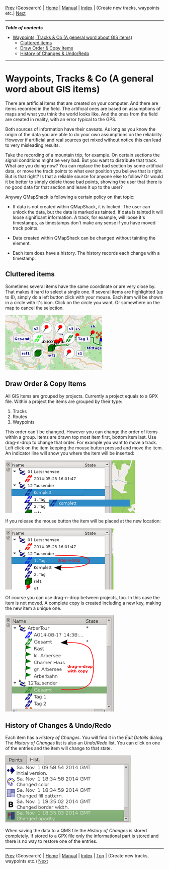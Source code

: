[Prev](DocSearchGoogle) (Geosearch) | [Home](Home) | [Manual](DocMain) | [Index](AxAdvIndex) | (Create new tracks, waypoints etc.) [Next](DocGisItemsNew)
- - -

***Table of contents***

* [Waypoints, Tracks & Co (A general word about GIS items)](#waypoints-tracks--co-a-general-word-about-gis-items)
    * [Cluttered items](#cluttered-items)
    * [Draw Order & Copy Items](#draw-order--copy-items)
    * [History of Changes & Undo/Redo](#history-of-changes--undoredo)

* * * * * * * * * *
 
# Waypoints, Tracks & Co (A general word about GIS items)

There are artificial items that are created on your computer. And there are items recorded in the field. The artificial ones are based on assumptions of maps and what you think the world looks like. And the ones from the field are created in reality, with an error typical to the GPS.

Both sources of information have their caveats. As long as you know the origin of the data you are able to do your own assumptions on the reliability. However if artificial and real sources get mixed without notice this can lead to very misleading results. 

Take the recording of a mountain trip, for example. On certain sections the signal conditions might be very bad. But you want to distribute that track. What are you doing now? You can replace the bad section by some artificial data, or move the track points to what ever position you believe that is right. But is that right? Is that a reliable source for anyone else to follow? Or would it be better to simply delete those bad points, showing the user that there is no good data for that section and leave it up to the user?

Anyway QMapShack is following a certain policy on that topic:

* If data is not created within QMapShack, it is locked. The user can unlock the data, but the data is marked as tainted. If data is tainted it will loose significant information. A track, for example, will loose it's timestamps, as timestamps don't make any sense if you have moved track points.

* Data created within QMapShack can be changed without tainting the element. 

* Each item does have a history. The history records each change with a timestamp.

## Cluttered items

Sometimes several items have the same coordinate or are very close by. That makes it hard to select a single one. If several items are highlighted (up to 8), simply do a left button click with your mouse. Each item will be shown in a circle with it's icon. Click on the circle you want. Or somewhere on the map to cancel the selection.

![maproom1.png](images/DocGisItems/maproom1.png)

## Draw Order & Copy Items

All GIS items are grouped by projects. Currently a project equals to a GPX file. Within a project the items are grouped by their type:

1. Tracks
1. Routes
1. Waypoints

This order can't be changed. However you can change the order of items within a group. Items are drawn top most item first, bottom item last. Use drag-n-drop to change that order. For example you want to move a track. Left click on the item keeping the mouse button pressed and move the item. An indicator line will show you where the item will be inserted:

![maproom2.png](images/DocGisItems/maproom2.png)

If you release the mouse button the item will be placed at the new location:

![maproom3.png](images/DocGisItems/maproom3.png)

Of course you can use drag-n-drop between projects, too. In this case the item is not moved. A complete copy is created including a new key, making the new item a unique one.

![maproom4.png](images/DocGisItems/maproom4.png)

## History of Changes & Undo/Redo

Each item has a _History of Changes_. You will find it in the _Edit Details_ dialog. The _History of Changes_ list is also an _Undo/Redo_ list. You can click on one of the entries and the item will change to that state. 

![maproom5.png](images/DocGisItems/maproom5.png)

When saving the data to a QMS file the _History of Changes_ is stored completely. If stored to a GPX file only the informational part is stored and there is no way to restore one of the entries. 



- - -
[Prev](DocSearchGoogle) (Geosearch) | [Home](Home) | [Manual](DocMain) | [Index](AxAdvIndex) | [Top](#) | (Create new tracks, waypoints etc.) [Next](DocGisItemsNew)

